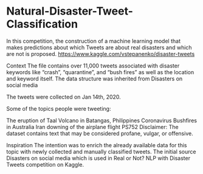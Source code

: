 # Natural-Disaster-Tweet-Classification
In this competition, the construction of a machine learning model that makes predictions about which Tweets are about real disasters and which are not is proposed.  https://www.kaggle.com/vstepanenko/disaster-tweets


Context
The file contains over 11,000 tweets associated with disaster keywords like “crash”, “quarantine”, and “bush fires” as well as the location and keyword itself. The data structure was inherited from Disasters on social media

The tweets were collected on Jan 14th, 2020.

Some of the topics people were tweeting:

The eruption of Taal Volcano in Batangas, Philippines
Coronavirus
Bushfires in Australia
Iran downing of the airplane flight PS752
Disclaimer: The dataset contains text that may be considered profane, vulgar, or offensive.

Inspiration
The intention was to enrich the already available data for this topic with newly collected and manually classified tweets.
The initial source Disasters on social media which is used in Real or Not? NLP with Disaster Tweets competition on Kaggle.
